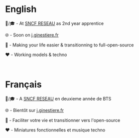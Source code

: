 # English

💼/🎓 - At [SNCF RESEAU](https://www.sncf-reseau.com/) as 2nd year apprentice

🌐 - Soon on [j.ginestiere.fr](https://j.ginestiere.fr)

🎯 - Making your life easier & transitionning to full-open-source

❤️ - Working models & techno

<br/>

# Français

💼/🎓 -  A [SNCF RESEAU](https://www.sncf-reseau.com/) en deuxieme année de BTS

🌐 - Bientôt sur [j.ginestiere.fr](https://j.ginestiere.fr)

🎯 - Faciliter votre vie et transitionner vers l'open-source

❤️ - Miniatures fonctionnelles et musique techno
